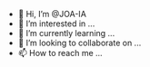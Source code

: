 - 👋 Hi, I’m @JOA-IA
- 👀 I’m interested in ...
- 🌱 I’m currently learning ...
- 💞️ I’m looking to collaborate on ...
- 📫 How to reach me ...

<!---
JOA-IA/JOA-IA is a ✨ special ✨ repository because its `README.md` (this file) appears on your GitHub profile.
You can click the Preview link to take a look at your changes.
--->
